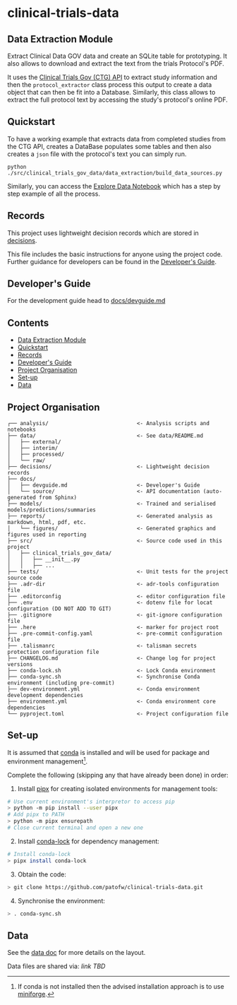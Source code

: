 # clinical-trials-data <!-- omit from toc -->

## Data Extraction Module

Extract Clinical Data GOV data and create an SQLite table for prototyping.
It also allows to download and extract the text from the trials Protocol's PDF.

It uses the [Clinical Trials Gov (CTG) API](https://clinicaltrials.gov/data-api/api) to extract study information and then the `protocol_extractor` class process this output to create a data object that can then be fit into a Database.
Similarly, this class allows to extract the full protocol text by accessing the study's protocol's online PDF. 

## Quickstart 

To have a working example that extracts data from completed studies from the CTG API,  creates a DataBase populates some tables and then also creates a `json` file with the protocol's text you can simply run. 

```
python ./src/clinical_trials_gov_data/data_extraction/build_data_sources.py
```

Similarly, you can access the [Explore Data Notebook](./analysis/explore_data.ipynb) which has a step by step example of all the process. 

## Records


This project uses lightweight decision records which are stored in [decisions](./decisions/).

This file includes the basic instructions for anyone using the project code. Further guidance for developers can be found in the [Developer's Guide](./docs/devguide.md).

## Developer's Guide 

For the development guide head to [docs/devguide.md](./docs/devguide.md)

## Contents <!-- omit from toc -->

- [Data Extraction Module](#data-extraction-module)
- [Quickstart](#quickstart)
- [Records](#records)
- [Developer's Guide](#developers-guide)
- [Project Organisation](#project-organisation)
- [Set-up](#set-up)
- [Data](#data)

## Project Organisation

```raw
┌── analysis/                            <- Analysis scripts and notebooks
├── data/                                <- See data/README.md
│   ├── external/
│   ├── interim/
│   ├── processed/
│   └── raw/
├── decisions/                           <- Lightweight decision records
├── docs/
│   ├── devguide.md                      <- Developer's Guide
│   └── source/                          <- API documentation (auto-generated from Sphinx)
├── models/                              <- Trained and serialised models/predictions/summaries
├── reports/                             <- Generated analysis as markdown, html, pdf, etc.
│   └── figures/                         <- Generated graphics and figures used in reporting
├── src/                                 <- Source code used in this project
│   ├── clinical_trials_gov_data/
│   │   ├── __init__.py
│   │   ├── ...
├── tests/                               <- Unit tests for the project source code
├── .adr-dir                             <- adr-tools configuration file
├── .editorconfig                        <- editor configuration file
├── .env                                 <- dotenv file for locat configuration (DO NOT ADD TO GIT)
├── .gitignore                           <- git-ignore configuration file
├── .here                                <- marker for project root
├── .pre-commit-config.yaml              <- pre-commit configuration file
├── .talismanrc                          <- talisman secrets protection configuration file
├── CHANGELOG.md                         <- Change log for project versions
├── conda-lock.sh                        <- Lock Conda environment
├── conda-sync.sh                        <- Synchronise Conda environment (including pre-commit)
├── dev-environment.yml                  <- Conda environment development dependencies
├── environment.yml                      <- Conda environment core dependencies
└── pyproject.toml                       <- Project configuration file
```

## Set-up

It is assumed that [conda](https://docs.conda.io/en/latest/) is installed and will be used for package and environment management[^1].

Complete the following (skipping any that have already been done) in order:

1. Install [pipx](https://github.com/pypa/pipx) for creating isolated environments for management tools:

```bash
# Use current environment's interpretor to access pip
> python -m pip install --user pipx
# Add pipx to PATH
> python -m pipx ensurepath
# Close current terminal and open a new one
```

2. Install [conda-lock](https://github.com/conda/conda-lock) for dependency management:

```bash
# Install conda-lock
> pipx install conda-lock
```

3. Obtain the code:

```bash
> git clone https://github.com/patofw/clinical-trials-data.git
```

4. Synchronise the environment:

```bash
> . conda-sync.sh
```

## Data

See the [data doc](./data/README.md) for more details on the layout.

Data files are shared via: _link TBD_

[^1]: If conda is not installed then the advised installation approach is to use [miniforge](https://github.com/conda-forge/miniforge?tab=readme-ov-file#unix-like-platforms-mac-os--linux).
